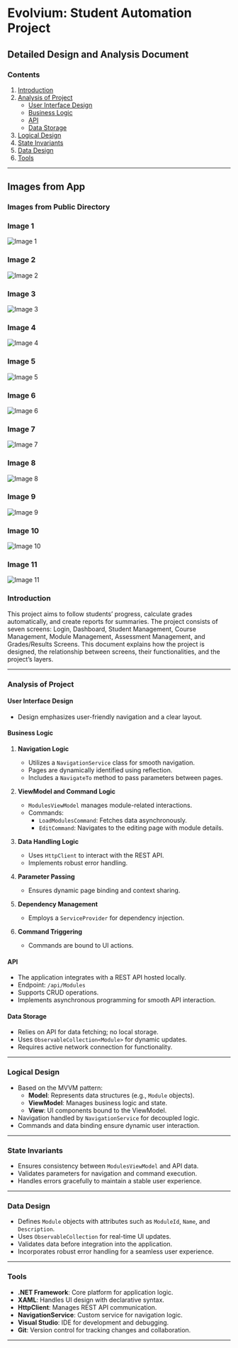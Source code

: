 # Evolvium: Student Automation Project

## Detailed Design and Analysis Document

### Contents

1. [Introduction](#introduction)
2. [Analysis of Project](#analysis-of-project)
    - [User Interface Design](#user-interface-design)
    - [Business Logic](#business-logic)
    - [API](#api)
    - [Data Storage](#data-storage)
3. [Logical Design](#logical-design)
4. [State Invariants](#state-invariants)
5. [Data Design](#data-design)
6. [Tools](#tools)

---

## Images from App

### Images from Public Directory

### Image 1
![Image 1](https://github.com/alperenkbd/Evolvium/blob/master/Evolvium/Public/1.png)

### Image 2
![Image 2](https://github.com/alperenkbd/Evolvium/blob/master/Evolvium/Public/2.png)

### Image 3
![Image 3](https://github.com/alperenkbd/Evolvium/blob/master/Evolvium/Public/3.png)

### Image 4
![Image 4](https://github.com/alperenkbd/Evolvium/blob/master/Evolvium/Public/4.png)

### Image 5
![Image 5](https://github.com/alperenkbd/Evolvium/blob/master/Evolvium/Public/5.png)

### Image 6
![Image 6](https://github.com/alperenkbd/Evolvium/blob/master/Evolvium/Public/6.png)

### Image 7
![Image 7](https://github.com/alperenkbd/Evolvium/blob/master/Evolvium/Public/7.png)

### Image 8
![Image 8](https://github.com/alperenkbd/Evolvium/blob/master/Evolvium/Public/8.png)

### Image 9
![Image 9](https://github.com/alperenkbd/Evolvium/blob/master/Evolvium/Public/9.png)

### Image 10
![Image 10](https://github.com/alperenkbd/Evolvium/blob/master/Evolvium/Public/10.png)

### Image 11
![Image 11](https://github.com/alperenkbd/Evolvium/blob/master/Evolvium/Public/11.png)

### Introduction

This project aims to follow students’ progress, calculate grades automatically, and create reports for summaries. The project consists of seven screens: Login, Dashboard, Student Management, Course Management, Module Management, Assessment Management, and Grades/Results Screens. This document explains how the project is designed, the relationship between screens, their functionalities, and the project’s layers.

---

### Analysis of Project

#### User Interface Design

- Design emphasizes user-friendly navigation and a clear layout.

#### Business Logic

1. **Navigation Logic**
    - Utilizes a `NavigationService` class for smooth navigation.
    - Pages are dynamically identified using reflection.
    - Includes a `NavigateTo` method to pass parameters between pages.

2. **ViewModel and Command Logic**
    - `ModulesViewModel` manages module-related interactions.
    - Commands:
        - `LoadModulesCommand`: Fetches data asynchronously.
        - `EditCommand`: Navigates to the editing page with module details.

3. **Data Handling Logic**
    - Uses `HttpClient` to interact with the REST API.
    - Implements robust error handling.

4. **Parameter Passing**
    - Ensures dynamic page binding and context sharing.

5. **Dependency Management**
    - Employs a `ServiceProvider` for dependency injection.

6. **Command Triggering**
    - Commands are bound to UI actions.

#### API

- The application integrates with a REST API hosted locally.
- Endpoint: `/api/Modules`
- Supports CRUD operations.
- Implements asynchronous programming for smooth API interaction.

#### Data Storage

- Relies on API for data fetching; no local storage.
- Uses `ObservableCollection<Module>` for dynamic updates.
- Requires active network connection for functionality.

---

### Logical Design

- Based on the MVVM pattern:
    - **Model**: Represents data structures (e.g., `Module` objects).
    - **ViewModel**: Manages business logic and state.
    - **View**: UI components bound to the ViewModel.
- Navigation handled by `NavigationService` for decoupled logic.
- Commands and data binding ensure dynamic user interaction.

---

### State Invariants

- Ensures consistency between `ModulesViewModel` and API data.
- Validates parameters for navigation and command execution.
- Handles errors gracefully to maintain a stable user experience.

---

### Data Design

- Defines `Module` objects with attributes such as `ModuleId`, `Name`, and `Description`.
- Uses `ObservableCollection` for real-time UI updates.
- Validates data before integration into the application.
- Incorporates robust error handling for a seamless user experience.

---

### Tools

- **.NET Framework**: Core platform for application logic.
- **XAML**: Handles UI design with declarative syntax.
- **HttpClient**: Manages REST API communication.
- **NavigationService**: Custom service for navigation logic.
- **Visual Studio**: IDE for development and debugging.
- **Git**: Version control for tracking changes and collaboration.

---
